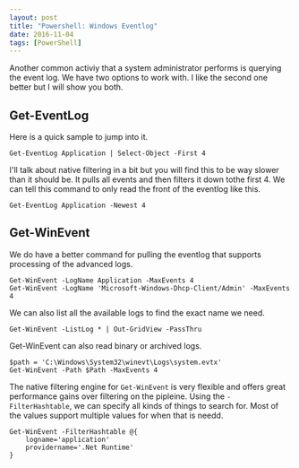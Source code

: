 ```yaml
---
layout: post
title: "Powershell: Windows Eventlog"
date: 2016-11-04
tags: [PowerShell]
---
```


Another common activiy that a system administrator performs is querying the event log. We have two options to work with. I like the second one better but I will show you both.

## Get-EventLog 

Here is a quick sample to jump into it.

    Get-EventLog Application | Select-Object -First 4


I'll talk about native filtering in a bit but you will find this to be way slower than it should be. It pulls all events and then filters it down tothe first 4. We can tell this command to only read the front of the eventlog like this.

    Get-EventLog Application -Newest 4

## Get-WinEvent

We do have a better command for pulling the eventlog that supports processing of the advanced logs.

    Get-WinEvent -LogName Application -MaxEvents 4
    Get-WinEvent -LogName 'Microsoft-Windows-Dhcp-Client/Admin' -MaxEvents 4


We can also list all the available logs to find the exact name we need.

    Get-WinEvent -ListLog * | Out-GridView -PassThru


Get-WinEvent can also read binary or archived logs.

    $path = 'C:\Windows\System32\winevt\Logs\system.evtx'
    Get-WinEvent -Path $Path -MaxEvents 4 

The native filtering engine for `Get-WinEvent` is very flexible and offers great performance gains over filtering on the pipleine. Using the `-FilterHashtable`, we can specify all kinds of things to search for. Most of the values support multiple values for when that is needd.

    Get-WinEvent -FilterHashtable @{
        logname='application'
        providername='.Net Runtime' 
    } 